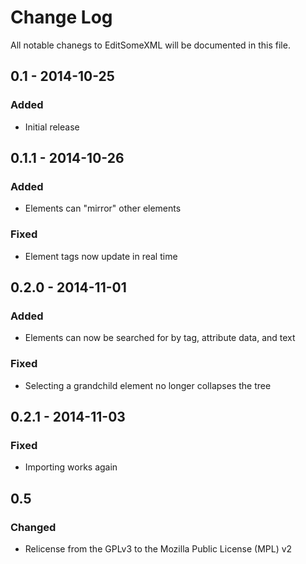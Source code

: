 # Change Log

All notable chanegs to EditSomeXML will be documented in this file.

## 0.1 - 2014-10-25

### Added
- Initial release


## 0.1.1 - 2014-10-26

### Added
- Elements can "mirror" other elements

### Fixed
- Element tags now update in real time


## 0.2.0 - 2014-11-01
### Added
- Elements can now be searched for by tag, attribute data, and text

### Fixed
- Selecting a grandchild element no longer collapses the tree

## 0.2.1 - 2014-11-03
### Fixed
- Importing works again

## 0.5
### Changed
- Relicense from the GPLv3 to the Mozilla Public License (MPL) v2
